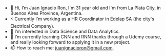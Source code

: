 - 👋 Hi, I’m Juan Ignacio Ron, I'm 31 year old and I'm from La Plata City, in Buenos Aires Province, Argentina.
- ⚡ Currently I'm working as a HR Coordinator in Edelap SA (the city's Electrical Company).
- 👀 I’m interested in Data Science and Data Analytics.
- 🌱 I’m currently learning CNN and RNN thanks through a Udemy course, and really looking forward to applying it in a new project.
- 📫 How to reach me: juanignacioron@gmail.com.

<!---
JI-RON/JI-RON is a ✨ special ✨ repository because its `README.md` (this file) appears on your GitHub profile.
You can click the Preview link to take a look at your changes.
--->
